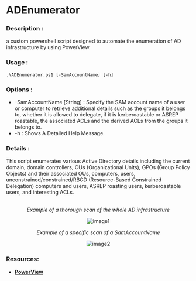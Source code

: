# ADEnumerator
<h3>Description :</h3>
a custom powershell script designed to automate the enumeration of AD infrastructure by using PowerView.
<h3>Usage :</h3>
<pre><code>.\ADEnumerator.ps1 [-SamAccountName] [-h]</code></pre>
<h3>Options :</h3>
<ul>
<li>-SamAccountName [String] :
            Specify the SAM account name of a user or computer to retrieve additional details such as the groups it 
            belongs to, whether it is allowed to delegate, if it is kerberoastable or ASREP roastable, the associated ACLs
            and the derived ACLs from the groups it belongs to.
</li>
<li>
-h : Shows A Detailed Help Message.
</li>
</ul>
<h3>Details :</h3>
        This script enumerates various Active Directory details including the current domain, domain controllers,
        OUs (Organizational Units), GPOs (Group Policy Objects) and their associated OUs, computers, users,
        unconstrained/constrained/RBCD (Resource-Based Constrained Delegation) computers and users,
        ASREP roasting users, kerberoastable users, and interesting ACLs.
<br />
<br />
<p align="center"><i>Example of a thorough scan of the whole AD infrastructure</i></p>

<div align="center">
  <img src="https://github.com/IBarrous/ADEnumerator/assets/126162952/5d822086-cfb2-4dc9-975c-a29f6b9bdfd6" alt="image1">
</div>

<p align="center"><i>Example of a specific scan of a SamAccountName</i></p>
<div align="center">
  <img src="https://github.com/IBarrous/ADEnumerator/assets/126162952/bd14e32d-8744-47d2-a11a-d38ccecd9873" alt="image2">
</div>
<h3>Resources:</h3>
<ul>
	<li><a href="https://github.com/ZeroDayLab/PowerSploit/blob/master/Recon/PowerView.ps1"><b>PowerView</b></a></li>
</ul>
